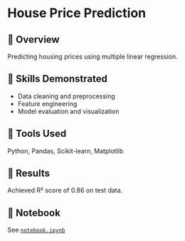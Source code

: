 # House Price Prediction

## 📖 Overview
Predicting housing prices using multiple linear regression.

## 🧠 Skills Demonstrated
- Data cleaning and preprocessing
- Feature engineering
- Model evaluation and visualization

## 🧰 Tools Used
Python, Pandas, Scikit-learn, Matplotlib

## 🚀 Results
Achieved R² score of 0.86 on test data.

## 📂 Notebook
See [`notebook.ipynb`](notebook.ipynb)
